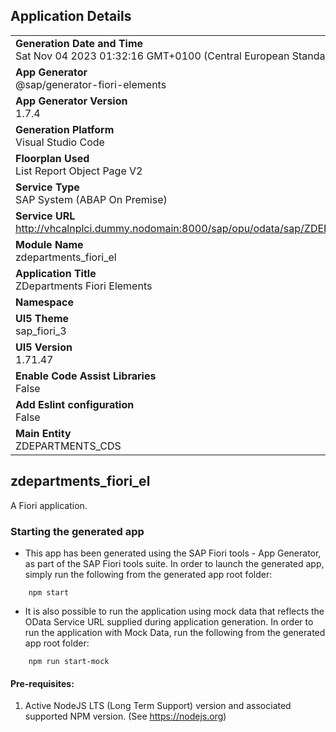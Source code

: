 ## Application Details
|               |
| ------------- |
|**Generation Date and Time**<br>Sat Nov 04 2023 01:32:16 GMT+0100 (Central European Standard Time)|
|**App Generator**<br>@sap/generator-fiori-elements|
|**App Generator Version**<br>1.7.4|
|**Generation Platform**<br>Visual Studio Code|
|**Floorplan Used**<br>List Report Object Page V2|
|**Service Type**<br>SAP System (ABAP On Premise)|
|**Service URL**<br>http://vhcalnplci.dummy.nodomain:8000/sap/opu/odata/sap/ZDEPARTMENTS_CDS_CDS
|**Module Name**<br>zdepartments_fiori_el|
|**Application Title**<br>ZDepartments Fiori Elements|
|**Namespace**<br>|
|**UI5 Theme**<br>sap_fiori_3|
|**UI5 Version**<br>1.71.47|
|**Enable Code Assist Libraries**<br>False|
|**Add Eslint configuration**<br>False|
|**Main Entity**<br>ZDEPARTMENTS_CDS|

## zdepartments_fiori_el

A Fiori application.

### Starting the generated app

-   This app has been generated using the SAP Fiori tools - App Generator, as part of the SAP Fiori tools suite.  In order to launch the generated app, simply run the following from the generated app root folder:

```
    npm start
```

- It is also possible to run the application using mock data that reflects the OData Service URL supplied during application generation.  In order to run the application with Mock Data, run the following from the generated app root folder:

```
    npm run start-mock
```

#### Pre-requisites:

1. Active NodeJS LTS (Long Term Support) version and associated supported NPM version.  (See https://nodejs.org)


